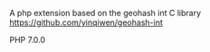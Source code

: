 A php extension based on the geohash int C library
https://github.com/yinqiwen/geohash-int

PHP 7.0.0
